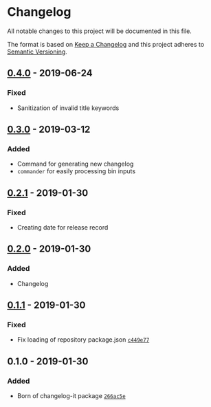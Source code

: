 # Changelog

All notable changes to this project will be documented in this file.

The format is based on [Keep a Changelog](http://keepachangelog.com/en/1.0.0/)
and this project adheres to [Semantic Versioning](http://semver.org/spec/v2.0.0.html).

## [0.4.0] - 2019-06-24
### Fixed
- Sanitization of invalid title keywords

## [0.3.0] - 2019-03-12
### Added
- Command for generating new changelog
- `commander` for easily processing bin inputs

## [0.2.1] - 2019-01-30
### Fixed
- Creating date for release record

## [0.2.0] - 2019-01-30
### Added
- Changelog

## [0.1.1] - 2019-01-30
### Fixed
- Fix loading of repository package.json [`c449e77`](https://github.com/AckeeCZ/changelog-it/commit/c449e775fc798a6424724547fd2375ff172f45d0)

## 0.1.0 - 2019-01-30
### Added
- Born of changelog-it package [`266ac5e`](https://github.com/AckeeCZ/changelog-it/commit/266ac5edf2bb8528acf39dd0bec893a11152c60f)

[0.4.0]: git+https://github.com/AckeeCZ/changelog-it.git/compare/v0.3.0...v0.4.0
[0.3.0]: git+https://github.com/AckeeCZ/changelog-it.git/compare/v0.2.1...v0.3.0
[0.2.1]: git+https://github.com/AckeeCZ/changelog-it.git/compare/v0.2.0...v0.2.1
[0.2.0]: git+https://github.com/AckeeCZ/changelog-it.git/compare/v0.1.1...v0.2.0
[0.1.1]: git+https://github.com/AckeeCZ/changelog-it.git/compare/v0.1.0...v0.1.1
